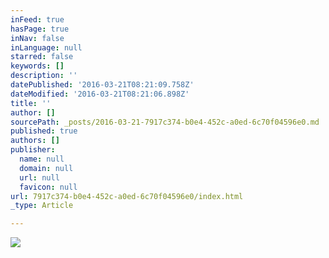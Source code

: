 ```yaml
---
inFeed: true
hasPage: true
inNav: false
inLanguage: null
starred: false
keywords: []
description: ''
datePublished: '2016-03-21T08:21:09.758Z'
dateModified: '2016-03-21T08:21:06.898Z'
title: ''
author: []
sourcePath: _posts/2016-03-21-7917c374-b0e4-452c-a0ed-6c70f04596e0.md
published: true
authors: []
publisher:
  name: null
  domain: null
  url: null
  favicon: null
url: 7917c374-b0e4-452c-a0ed-6c70f04596e0/index.html
_type: Article

---
```

![](https://the-grid-user-content.s3-us-west-2.amazonaws.com/74a88e8a-bca4-4ba9-97ea-e9b939f51861.jpg)